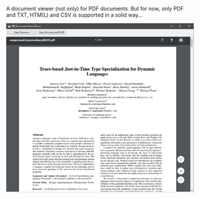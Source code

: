 A document viewer (not only) for PDF documents. But for now, only PDF and TXT, HTM(L) and CSV is supported in a solid way...

![2021-03-04_1119](https://raw.githubusercontent.com/BBj-Plugins/BBjDocViewer/master/PdfView.png)
